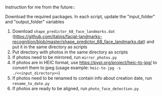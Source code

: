 Instruction for me from the future:: 

Download the required packages. 
In each script, update the "input_folder" and "output_folder" variables

1. Download `shape_predictor_68_face_landmarks.dat` (https://github.com/italojs/facial-landmarks-recognition/blob/master/shape_predictor_68_face_landmarks.dat) and put it in the same directory as scripts
2. Put directory with photos in the same directory as scripts
3. If photos need to be mirrored, run `mirror_photos.py`
4. If photos are in HEIC format, use https://pypi.org/project/heic-to-jpg/ to convert them to jpeg (usage example: `heic-to-jpg -s ./<<input_directory>>`)
5. If photos need to be renamed to contain info about creation date, run `rename_to_date.py`
6. If photos are ready to be aligned, run `photo_face_detection.py` 
